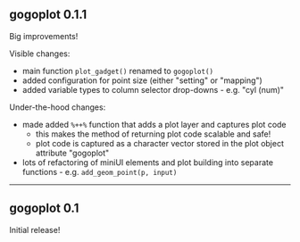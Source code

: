 ## gogoplot 0.1.1
Big improvements!

Visible changes:
* main function `plot_gadget()` renamed to `gogoplot()`
* added configuration for point size (either "setting" or "mapping")
* added variable types to column selector drop-downs - e.g. "cyl (num)"

Under-the-hood changes:
* made added `%++%` function that adds a plot layer and captures plot code
  * this makes the method of returning plot code scalable and safe!
  * plot code is captured as a character vector stored in the plot object attribute "gogoplot"
* lots of refactoring of miniUI elements and plot building into separate functions - e.g. `add_geom_point(p, input)`


-------------
## gogoplot 0.1

Initial release!
